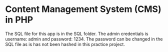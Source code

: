 # Content Management System (CMS) in PHP #
The SQL file for this app is in the SQL folder. The admin credentials is username: admin and password: 1234. The password can be changed in the SQL file as is has not been hashed in this practice project.
